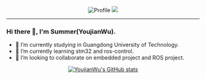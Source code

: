 <div align='center'>
  
  ![Profile](https://github-widgetbox.vercel.app/api/profile?username=YoujianWu&data=followers,repositories,stars,commits)
  ![](https://github-profile-trophy.vercel.app/?username=YoujianWu)
  
</div>

---
### Hi there 👋, I'm Summer(YoujianWu).
- 🔭 I’m currently studying in Guangdong University of Technology.
- 🌱 I’m currently learning stm32 and ros-control.
- 👯 I’m looking to collaborate on embedded project and ROS project.
<div align='center'>
  
[![YoujianWu's GitHub stats](https://github-readme-stats.vercel.app/api?username=YoujianWu&hide=stars&show_icons=true&count_private=true&hide_rank=true&theme=radical&hide_border=true)](https://github.com/anuraghazra/github-readme-stats)
  
</div>


